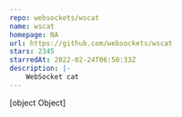 ```yaml
---
repo: websockets/wscat
name: wscat
homepage: NA
url: https://github.com/websockets/wscat
stars: 2345
starredAt: 2022-02-24T06:50:33Z
description: |-
    WebSocket cat
---
```


[object Object]
